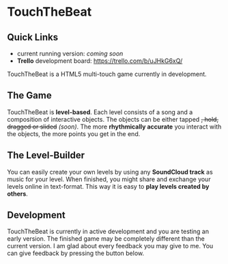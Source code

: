 
TouchTheBeat
============

Quick Links
---------
- current running version: _coming soon_
- **Trello** development board: https://trello.com/b/uJHkG6xQ/

TouchTheBeat is a HTML5 multi-touch game currently in development. 

The Game
----------
TouchTheBeat is **level-based**. Each level consists of a song and a composition of interactive objects. The objects can be either tapped ~~, hold, dragged or slided~~ _(soon)_. The more **rhythmically accurate** you interact with the objects, the more points you get in the end.

The Level-Builder
----------
You can easily create your own levels by using any **SoundCloud track** as music for your level. When finished, you might share and exchange your levels online in text-format. This way it is easy to **play levels created by others**.

Development
----------
TouchTheBeat is currently in active development and you are testing an early version. The finished game may be completely different than the current version. I am glad about every feedback you may give to me. You can give feedback by pressing the button below.
